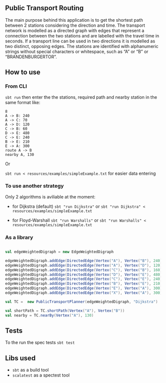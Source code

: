 ## Public Transport Routing

The main purpose behind this application is to get the shortest path between 2 stations considering the direction and time.
The transport network is modelled as a directed graph with edges that represent a connection between
the two stations and are labelled with the travel time in seconds. If a transport line can be used in two
directions it is modelled as two distinct, opposing edges. The stations are identified with alphanumeric strings without
 special characters or whitespace, such as “A” or “B” or “BRANDENBURGERTOR”.

## How to use

### From CLI

`sbt run`
then enter the the stations, required path and nearby station in the same format like:
```
8
A -> B: 240
A -> C: 70
A -> D: 120
C -> B: 60
D -> E: 480
C -> E: 240
B -> E: 210
E -> A: 300
route A -> B
nearby A, 130
```

Or

`sbt run < resources/examples/simpleExample.txt` for easier data entering

### To use another strategy

Only 2 algorithms is aviliable at the moment:

- for Dijkstra (default)
    `sbt "run Dijkstra"` or `sbt "run Dijkstra" < resources/examples/simpleExample.txt`
    
- for Floyd-Warshall
    `sbt "run Warshalls"` or `sbt "run Warshalls" < resources/examples/simpleExample.txt`

### As a library

```scala

val edgeWeightedDigraph = new EdgeWeightedDigraph

edgeWeightedDigraph.addEdge(DirectedEdge(Vertex("A"), Vertex("B"), 240))
edgeWeightedDigraph.addEdge(DirectedEdge(Vertex("A"), Vertex("D"), 120))
edgeWeightedDigraph.addEdge(DirectedEdge(Vertex("C"), Vertex("B"), 160))
edgeWeightedDigraph.addEdge(DirectedEdge(Vertex("D"), Vertex("E"), 480))
edgeWeightedDigraph.addEdge(DirectedEdge(Vertex("C"), Vertex("E"), 240))
edgeWeightedDigraph.addEdge(DirectedEdge(Vertex("B"), Vertex("E"), 210))
edgeWeightedDigraph.addEdge(DirectedEdge(Vertex("E"), Vertex("A"), 300))
edgeWeightedDigraph.addEdge(DirectedEdge(Vertex("X"), Vertex("A"), 300))

val TC =  new PublicTransportPlanner(edgeWeightedDigraph, "Dijkstra")

val shortPath = TC.shortPath(Vertex("A"), Vertex("B")) 
val nearby = TC.nearBy(Vertex("A"), 130) 
```

## Tests

To the run the spec tests
 `sbt test`

## Libs used

 - `sbt` as a build tool
 - `scalatest` as a spectest tool